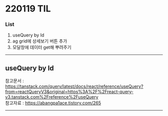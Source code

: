 # 220119 TIL

### List

1. useQuery by Id
2. ag grid에 상세보기 버튼 추가
3. 모달창에 데이터 get해 뿌려주기

---

## useQuery by Id

참고문서 : https://tanstack.com/query/latest/docs/react/reference/useQuery?from=reactQueryV3&original=https%3A%2F%2Freact-query-v3.tanstack.com%2Freference%2FuseQuery  
참고자료 : https://abangpa1ace.tistory.com/265

---
